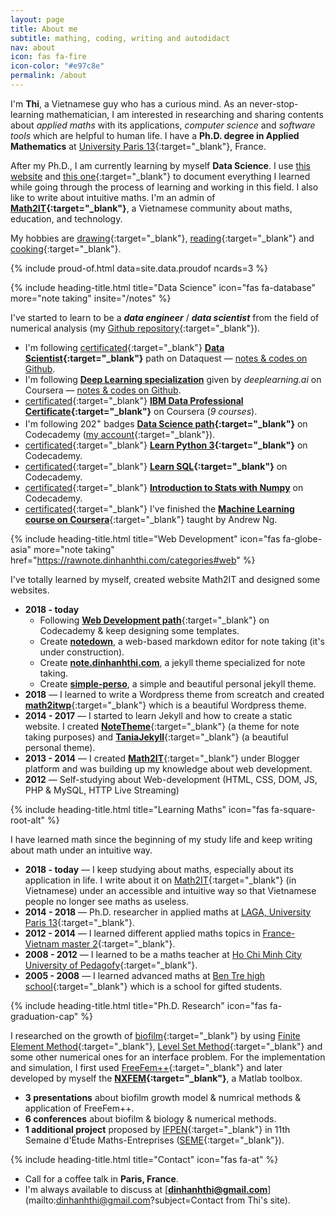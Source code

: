 ```yaml
---
layout: page
title: About me
subtitle: mathing, coding, writing and autodidact
nav: about
icon: fas fa-fire
icon-color: "#e97c8e"
permalink: /about
---
```


I'm **Thi**, a Vietnamese guy who has a curious mind. As an never-stop-learning mathematician, I am interested in researching and sharing contents about *applied maths* with its applications, *computer science* and *software tools* which are helpful to human life. I have a **Ph.D. degree in Applied Mathematics** at [University Paris 13](https://www.math.univ-paris13.fr){:target="_blank"}, France.

After my Ph.D., I am currently learning by myself **Data Science**. I use [this website]({{site.url}}{{site.baseurl}}/notes) and [this one](https://rawnote.dinhanhthi.com "My personal notes"){:target="_blank"} to document everything I learned while going through the process of learning and working in this field. I also like to write about intuitive maths. I'm an admin of **[Math2IT](https://math2it.com){:target="_blank"}**, a Vietnamese community about maths, education, and technology.

My hobbies are [drawing](https://photos.app.goo.gl/9OVEkdTjmtRPg7vC3){:target="_blank"}, [reading](https://www.goodreads.com/user/show/19630622-thi-dinh){:target="_blank"} and [cooking](https://goo.gl/photos/yQXdQws1LLS16x5v5){:target="_blank"}.


{% include proud-of.html data=site.data.proudof ncards=3 %}


{% include heading-title.html title="Data Science" icon="fas fa-database" more="note taking" insite="/notes" %}

I've started to learn to be a ***data engineer*** / ***data scientist*** from the field of numerical analysis (my [Github repository](https://github.com/dinhanhthi/data-science-learning){:target="_blank"}).

- <span class="tbadge badge-gray">I'm following</span> <span class="tbadge badge-green">[certificated](https://app.dataquest.io/profile/dinhanhthi){:target="_blank"}</span> **[Data Scientist](https://www.dataquest.io/path/data-scientist){:target="_blank"}** path on Dataquest &mdash; [notes & codes on Github](https://github.com/dinhanhthi/dataquest-aio).
- <span class="tbadge badge-gray">I'm following</span> [**Deep Learning specialization**](https://www.coursera.org/specializations/deep-learning) given by *deeplearning.ai* on Coursera &mdash; [notes & codes on Github](https://github.com/dinhanhthi/deeplearning.ai-notes).
- <span class="tbadge badge-green">[certificated](https://www.coursera.org/account/accomplishments/specialization/WM6DVE7QFLJ7){:target="_blank"}</span> **[IBM Data Professional Certificate](https://www.coursera.org/specializations/ibm-data-science-professional-certificate){:target="_blank"}** on Coursera (*9 courses*).
- <span class="tbadge badge-gray">I'm following</span> <span class="tbadge badge-orange">202<sup>+</sup> badges</span> **[Data Science path](https://www.codecademy.com/learn/paths/data-science){:target="_blank"}** on Codecademy ([my account](https://www.codecademy.com/dinhanhthi){:target="_blank"}).
- <span class="tbadge badge-green">[certificated](https://www.codecademy.com/dinhanhthi){:target="_blank"}</span> **[Learn Python 3](https://www.codecademy.com/learn/learn-python-3){:target="_blank"}** on Codecademy.
- <span class="tbadge badge-green">[certificated](https://www.codecademy.com/dinhanhthi){:target="_blank"}</span> **[Learn SQL](https://www.codecademy.com/learn/learn-sql){:target="_blank"}** on Codecademy.
- <span class="tbadge badge-green">[certificated](https://www.codecademy.com/dinhanhthi){:target="_blank"}</span> **[Introduction to Stats with Numpy](https://www.codecademy.com/learn/intro-statistics-numpy)** on Codecademy.
- <span class="tbadge badge-green">[certificated](https://www.coursera.org/account/accomplishments/verify/WJ9DNBMRQDJ8){:target="_blank"}</span> I've finished the [**Machine Learning course on Coursera**](https://www.coursera.org/learn/machine-learning){:target="_blank"} taught by Andrew Ng.

{% include heading-title.html title="Web Development" icon="fas fa-globe-asia" more="note taking" href="https://rawnote.dinhanhthi.com/categories#web" %}

I've totally learned by myself, created website Math2IT and designed some websites.

- **2018 - today**
  - Following [**Web Development path**](https://www.codecademy.com/paths/web-development){:target="_blank"} on Codecademy & keep designing some templates.
  - Create [**notedown**](https://github.com/dinhanhthi/notedown), a web-based markdown editor for note taking (it's under construction).
  - Create [**note.dinhanhthi.com**](https://github.com/dinhanhthi/note), a jekyll theme specialized for note taking.
  - Create **[simple-perso](https://github.com/dinhanhthi/simple-perso)**, a simple and beautiful personal jekyll theme.
- **2018** &mdash; I learned to write a Wordpress theme from screatch and created [**math2itwp**](https://github.com/dinhanhthi/math2itwp){:target="_blank"} which is a beautiful Wordpress theme.
- **2014 - 2017** &mdash; I started to learn Jekyll and how to create a static website. I created [**NoteTheme**](https://github.com/dinhanhthi/noteTheme){:target="_blank"} (a theme for note taking purposes) and [**TaniaJekyll**](https://github.com/dinhanhthi/TaniaJekyll){:target="_blank"} (a beautiful personal theme).
- **2013 - 2014** &mdash; I created [**Math2IT**](https://math2it.com){:target="_blank"} under Blogger platform and was building up my knowledge about web development.
- **2012** &mdash; Self-studying about Web-development (HTML, CSS, DOM, JS, PHP & MySQL, HTTP Live Streaming)


{% include heading-title.html title="Learning Maths" icon="fas fa-square-root-alt" %}

I have learned math since the beginning of my study life and keep writing about math under an intuitive way.

- **2018 - today** &mdash; I keep studying about maths, especially about its application in life. I write about it on [Math2IT](https://math2it.com){:target="_blank"} (in Vietnamese) under an accessible and intuitive way so that Vietnamese people no longer see maths as useless.
- **2014 - 2018** &mdash; Ph.D. researcher in applied maths at [LAGA, University Paris 13](https://www.math.univ-paris13.fr/applications/accueil/index.html){:target="_blank"}.
- **2012 - 2014** &mdash; I learned different applied maths topics in [France-Vietnam master 2](https://sites.google.com/view/french-vietnam-master2/){:target="_blank"}.
- **2008 - 2012** &mdash; I learned to be a maths teacher at [Ho Chi Minh City University of Pedagofy](http://www.hcmup.edu.vn/){:target="_blank"}.
- **2005 - 2008** &mdash; I learned advanced maths at [Ben Tre high school](https://thptchuyenbentre.edu.vn/){:target="_blank"} which is a school for gifted students.

{% include heading-title.html title="Ph.D. Research" icon="fas fa-graduation-cap" %}

I researched on the growth of [biofilm](https://en.wikipedia.org/wiki/Biofilm){:target="_blank"} by using [Finite Element Method](https://en.wikipedia.org/wiki/Finite_element_method){:target="_blank"}, [Level Set Method](https://en.wikipedia.org/wiki/Level-set_method){:target="_blank"} and some other numerical ones for an interface problem. For the implementation and simulation, I first used [FreeFem++](https://freefem.org/){:target="_blank"} and later developed by myself the **[NXFEM](https://github.com/dinhanhthi/nxfem){:target="_blank"}**, a Matlab toolbox.

- **3 presentations** about biofilm growth model & numrical methods & application of FreeFem++.
- **6 conferences** about biofilm & biology & numerical methods.
- **1 additional project** proposed by [IFPEN](https://www.ifpenergiesnouvelles.com/){:target="_blank"} in 11th Semaine d'Étude Maths-Entreprises ([SEME](https://www.agence-maths-entreprises.fr/a/?q=fr/node/13){:target="_blank"}).


{% include heading-title.html title="Contact" icon="fas fa-at" %}

- Call for a coffee talk in **Paris, France**.
- I'm always available to discuss at [**dinhanhthi@gmail.com**](mailto:dinhanhthi@gmail.com?subject=Contact from Thi's site).

